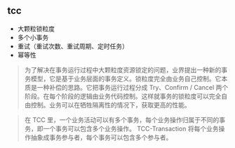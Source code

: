 ## tcc

* 大颗粒锁粒度
* 多个小事务
* 重试（重试次数、重试周期、定时任务）
* 幂等性

> 为了解决在事务运行过程中大颗粒度资源锁定的问题，业界提出一种新的事务模型，它是基于业务层面的事务定义。锁粒度完全由业务自己控制。它本质是一种补偿的思路。它把事务运行过程分成 Try、Confirm / Cancel 两个阶段。在每个阶段的逻辑由业务代码控制。这样就事务的锁粒度可以完全自由控制。业务可以在牺牲隔离性的情况下，获取更高的性能。

> 在 TCC 里，一个业务活动可以有多个事务，每个业务操作归属于不同的事务，即一个事务可以包含多个业务操作。
TCC-Transaction 将每个业务操作抽象成事务参与者，每个事务可以包含多个参与者。